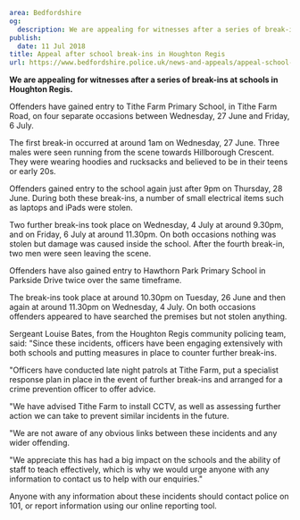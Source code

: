 ```yaml
area: Bedfordshire
og:
  description: We are appealing for witnesses after a series of break-ins at schools in Houghton Regis.
publish:
  date: 11 Jul 2018
title: Appeal after school break-ins in Houghton Regis
url: https://www.bedfordshire.police.uk/news-and-appeals/appeal-school-breakins-houghton-regis-july2018
```

**We are appealing for witnesses after a series of break-ins at schools in Houghton Regis.**

Offenders have gained entry to Tithe Farm Primary School, in Tithe Farm Road, on four separate occasions between Wednesday, 27 June and Friday, 6 July.

The first break-in occurred at around 1am on Wednesday, 27 June. Three males were seen running from the scene towards Hillborough Crescent. They were wearing hoodies and rucksacks and believed to be in their teens or early 20s.

Offenders gained entry to the school again just after 9pm on Thursday, 28 June. During both these break-ins, a number of small electrical items such as laptops and iPads were stolen.

Two further break-ins took place on Wednesday, 4 July at around 9.30pm, and on Friday, 6 July at around 11.30pm. On both occasions nothing was stolen but damage was caused inside the school. After the fourth break-in, two men were seen leaving the scene.

Offenders have also gained entry to Hawthorn Park Primary School in Parkside Drive twice over the same timeframe.

The break-ins took place at around 10.30pm on Tuesday, 26 June and then again at around 11.30pm on Wednesday, 4 July. On both occasions offenders appeared to have searched the premises but not stolen anything.

Sergeant Louise Bates, from the Houghton Regis community policing team, said: "Since these incidents, officers have been engaging extensively with both schools and putting measures in place to counter further break-ins.

"Officers have conducted late night patrols at Tithe Farm, put a specialist response plan in place in the event of further break-ins and arranged for a crime prevention officer to offer advice.

"We have advised Tithe Farm to install CCTV, as well as assessing further action we can take to prevent similar incidents in the future.

"We are not aware of any obvious links between these incidents and any wider offending.

"We appreciate this has had a big impact on the schools and the ability of staff to teach effectively, which is why we would urge anyone with any information to contact us to help with our enquiries."

Anyone with any information about these incidents should contact police on 101, or report information using our online reporting tool.
